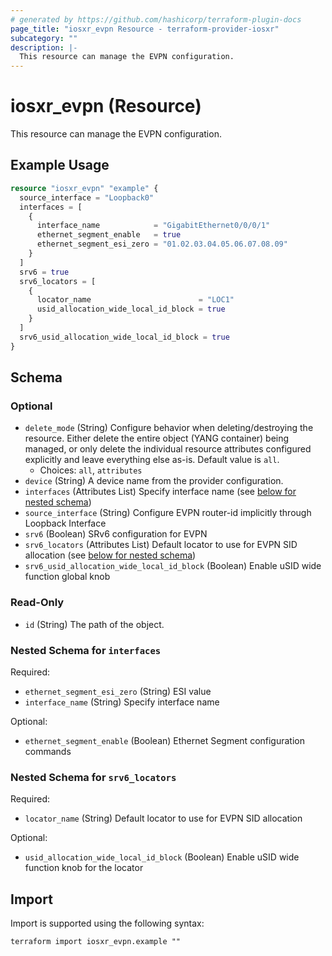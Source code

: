 ```yaml
---
# generated by https://github.com/hashicorp/terraform-plugin-docs
page_title: "iosxr_evpn Resource - terraform-provider-iosxr"
subcategory: ""
description: |-
  This resource can manage the EVPN configuration.
---
```


# iosxr_evpn (Resource)

This resource can manage the EVPN configuration.

## Example Usage

```terraform
resource "iosxr_evpn" "example" {
  source_interface = "Loopback0"
  interfaces = [
    {
      interface_name            = "GigabitEthernet0/0/0/1"
      ethernet_segment_enable   = true
      ethernet_segment_esi_zero = "01.02.03.04.05.06.07.08.09"
    }
  ]
  srv6 = true
  srv6_locators = [
    {
      locator_name                        = "LOC1"
      usid_allocation_wide_local_id_block = true
    }
  ]
  srv6_usid_allocation_wide_local_id_block = true
}
```

<!-- schema generated by tfplugindocs -->
## Schema

### Optional

- `delete_mode` (String) Configure behavior when deleting/destroying the resource. Either delete the entire object (YANG container) being managed, or only delete the individual resource attributes configured explicitly and leave everything else as-is. Default value is `all`.
  - Choices: `all`, `attributes`
- `device` (String) A device name from the provider configuration.
- `interfaces` (Attributes List) Specify interface name (see [below for nested schema](#nestedatt--interfaces))
- `source_interface` (String) Configure EVPN router-id implicitly through Loopback Interface
- `srv6` (Boolean) SRv6 configuration for EVPN
- `srv6_locators` (Attributes List) Default locator to use for EVPN SID allocation (see [below for nested schema](#nestedatt--srv6_locators))
- `srv6_usid_allocation_wide_local_id_block` (Boolean) Enable uSID wide function global knob

### Read-Only

- `id` (String) The path of the object.

<a id="nestedatt--interfaces"></a>
### Nested Schema for `interfaces`

Required:

- `ethernet_segment_esi_zero` (String) ESI value
- `interface_name` (String) Specify interface name

Optional:

- `ethernet_segment_enable` (Boolean) Ethernet Segment configuration commands


<a id="nestedatt--srv6_locators"></a>
### Nested Schema for `srv6_locators`

Required:

- `locator_name` (String) Default locator to use for EVPN SID allocation

Optional:

- `usid_allocation_wide_local_id_block` (Boolean) Enable uSID wide function knob for the locator

## Import

Import is supported using the following syntax:

```shell
terraform import iosxr_evpn.example ""
```
